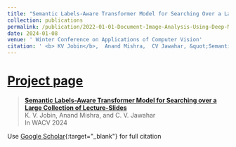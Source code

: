 ```yaml
---
title: "Semantic Labels-Aware Transformer Model for Searching Over a Large Collection of Lecture-Slides"
collection: publications
permalink: /publication/2022-01-01-Document-Image-Analysis-Using-Deep-Multi-modular-Features
date: 2024-01-08
venue: ' Winter Conference on Applications of Computer Vision'
citation: ' <b> KV Jobin</b>,  Anand Mishra,  CV Jawahar, &quot;Semantic Labels-Aware Transformer Model for Searching Over a Large Collection of Lecture-Slides.&quot; Proceedings of the IEEE/CVF Winter Conference on Applications of Computer Vision. 2024'
---
```


# [Project page](/lecsd)
> **[Semantic Labels-Aware Transformer Model for Searching over a Large Collection of Lecture-Slides](/lecsd)** <br>
> K. V. Jobin, Anand Mishra, and C. V. Jawahar<br>
> In WACV 2024<br>

Use [Google Scholar](https://scholar.google.com/citations?view_op=view_citation&hl=en&user=hP79D9EAAAAJ&sortby=pubdate&citation_for_view=hP79D9EAAAAJ:L8Ckcad2t8MC){:target="_blank"} for full citation